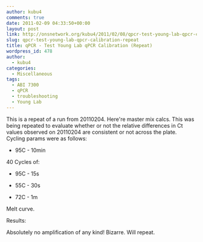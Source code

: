 ```yaml
---
author: kubu4
comments: true
date: 2011-02-09 04:33:50+00:00
layout: post
link: http://onsnetwork.org/kubu4/2011/02/08/qpcr-test-young-lab-qpcr-calibration-repeat/
slug: qpcr-test-young-lab-qpcr-calibration-repeat
title: qPCR - Test Young Lab qPCR Calibration (Repeat)
wordpress_id: 478
author:
  - kubu4
categories:
  - Miscellaneous
tags:
  - ABI 7300
  - qPCR
  - troubleshooting
  - Young Lab
---
```


This is a repeat of a run from 20110204. Here're master mix calcs. This was being repeated to evaluate whether or not the relative differences in Ct values observed on 20110204 are consistent or not across the plate. Cycling params were as follows:




    
  * 95C - 10min



40 Cycles of:


    
  * 95C - 15s

    
  * 55C - 30s

    
  * 72C - 1m



Melt curve.

Results:

Absolutely no amplification of any kind! Bizarre. Will repeat.
